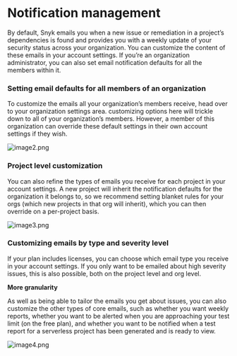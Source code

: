 # Notification management

By default, Snyk emails you when a new issue or remediation in a project’s dependencies is found and provides you with a weekly update of your security status across your organization. You can customize the content of these emails in your account settings. If you’re an organization administrator, you can also set email notification defaults for all the members within it.

### Setting email defaults for all members of an organization

To customize the emails all your organization’s members receive, head over to your organization settings area. customizing options here will trickle down to all of your organization’s members. However, a member of this organization can override these default settings in their own account settings if they wish.

![image2.png](https://support.snyk.io/hc/article_attachments/360006930838/uuid-bf4252a7-0709-e717-2634-30bce2ff4765-en.png)

### Project level customization

You can also refine the types of emails you receive for each project in your account settings. A new project will inherit the notification defaults for the organization it belongs to, so we recommend setting blanket rules for your orgs \(which new projects in that org will inherit\), which you can then override on a per-project basis.

![image3.png](https://support.snyk.io/hc/article_attachments/360006848897/uuid-8d00c193-1f5d-c062-3d59-41ddc6499626-en.png)

### Customizing emails by type and severity level

If your plan includes licenses, you can choose which email type you receive in your account settings. If you only want to be emailed about high severity issues, this is also possible, both on the project level and org level.

**More granularity**

As well as being able to tailor the emails you get about issues, you can also customize the other types of core emails, such as whether you want weekly reports, whether you want to be alerted when you are approaching your test limit \(on the free plan\), and whether you want to be notified when a test report for a serverless project has been generated and is ready to view.

![image4.png](https://support.snyk.io/hc/article_attachments/360006930858/uuid-0adf4f70-019d-008a-9bde-82317eba2e44-en.png)

